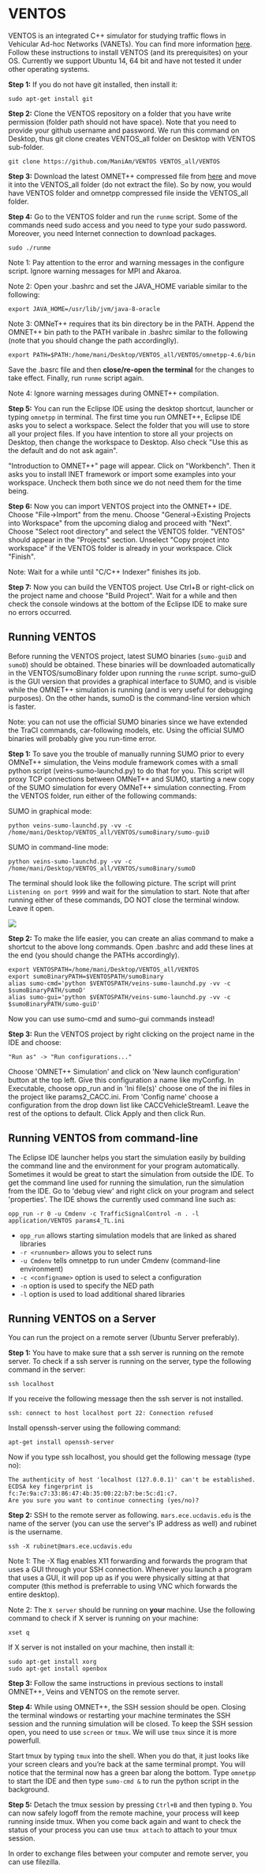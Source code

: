 VENTOS
======

VENTOS is an integrated C++ simulator for studying traffic flows in Vehicular Ad-hoc Networks (VANETs). You can find more information [here](http://rubinet.ece.ucdavis.edu/projects/ventos). Follow these instructions to install VENTOS (and its prerequisites) on your OS. Currently we support Ubuntu 14, 64 bit and have not tested it under other operating systems.

**Step 1:** If you do not have git installed, then install it: 

    sudo apt-get install git

**Step 2:** Clone the VENTOS repository on a folder that you have write permission (folder path should not have space). Note that you need to provide your github username and password. We run this command on Desktop, thus git clone creates VENTOS_all folder on Desktop with VENTOS sub-folder.

    git clone https://github.com/ManiAm/VENTOS VENTOS_all/VENTOS

**Step 3:** Download the latest OMNET++ compressed file from [here](http://www.omnetpp.org/omnetpp) and move it into the VENTOS_all folder (do not extract the file). So by now, you would have VENTOS folder and omnetpp compressed file inside the VENTOS_all folder.

**Step 4:** Go to the VENTOS folder and run the `runme` script. Some of the commands need sudo access and you need to type your sudo password. Moreover, you need Internet connection to download packages.

    sudo ./runme

Note 1: Pay attention to the error and warning messages in the configure script. Ignore warning messages for MPI and Akaroa.

Note 2: Open your .bashrc and set the JAVA_HOME variable similar to the following:

    export JAVA_HOME=/usr/lib/jvm/java-8-oracle

Note 3: OMNeT++ requires that its bin directory be in the PATH. Append the OMNET++ bin path to the PATH varibale in .bashrc similar to the following (note that you should change the path accordinglly).

    export PATH=$PATH:/home/mani/Desktop/VENTOS_all/VENTOS/omnetpp-4.6/bin

Save the .basrc file and then **close/re-open the terminal** for the changes to take effect. Finally, run `runme` script again.

Note 4: Ignore warning messages during OMNET++ compilation.

**Step 5:** You can run the Eclipse IDE using the desktop shortcut, launcher or typing `omnetpp` in terminal. The first time you run OMNET++, Eclipse IDE asks you to select a workspace. Select the folder that you will use to store all your project files. If you have intention to store all your projects on Desktop, then change the workspace to Desktop. Also check "Use this as the default and do not ask again".

"Introduction to OMNET++" page will appear. Click on "Workbench". Then it asks you to install INET framework or import some examples into your workspace. Uncheck them both since we do not need them for the time being.

**Step 6:** Now you can import VENTOS project into the OMNET++ IDE. Choose "File->Import" from the menu. Choose "General->Existing Projects into Workspace" from the upcoming dialog and proceed with "Next". Choose "Select root directory" and select the VENTOS folder. "VENTOS" should appear in the "Projects" section. Unselect "Copy project into workspace" if the VENTOS folder is already in your workspace. Click "Finish".

Note: Wait for a while until "C/C++ Indexer" finishes its job.

**Step 7:** Now you can build the VENTOS project. Use Ctrl+B or right-click on the project name and choose "Build Project". Wait for a while and then check the console windows at the bottom of the Eclipse IDE to make sure no errors occurred.


Running VENTOS
--------------

Before running the VENTOS project, latest SUMO binaries (`sumo-guiD` and `sumoD`) should be obtained. These binaries will be downloaded automatically in the VENTOS/sumoBinary folder upon running the `runme` script. sumo-guiD is the GUI version that provides a graphical interface to SUMO, and is visible while the OMNET++ simulation is running (and is very useful for debugging purposes). On the other hands, sumoD is the command-line version which is faster. 

Note: you can not use the official SUMO binaries since we have extended the TraCI commands, car-following models, etc. Using the official SUMO binaries will probably give you run-time error.

**Step 1:** To save you the trouble of manually running SUMO prior to every OMNeT++ simulation, the Veins module framework comes with a small python script (veins-sumo-launchd.py) to do that for you. This script will proxy TCP connections between OMNeT++ and SUMO, starting a new copy of the SUMO simulation for every OMNeT++ simulation connecting. From the VENTOS folder, run either of the following commands:

SUMO in graphical mode:

    python veins-sumo-launchd.py -vv -c /home/mani/Desktop/VENTOS_all/VENTOS/sumoBinary/sumo-guiD

SUMO in command-line mode:

    python veins-sumo-launchd.py -vv -c /home/mani/Desktop/VENTOS_all/VENTOS/sumoBinary/sumoD

The terminal should look like the following picture. The script will print `Listening on port 9999` and wait for the simulation to start. Note that after running either of these commands, DO NOT close the terminal window. Leave it open.

<img src="https://github.com/ManiAm/VENTOS/blob/master/launchd.png" />

**Step 2:** To make the life easier, you can create an alias command to make a shortcut to the above long commands. Open .bashrc and add these lines at the end (you should change the PATHs accordingly).

    export VENTOSPATH=/home/mani/Desktop/VENTOS_all/VENTOS
    export sumoBinaryPATH=$VENTOSPATH/sumoBinary
    alias sumo-cmd='python $VENTOSPATH/veins-sumo-launchd.py -vv -c $sumoBinaryPATH/sumoD'
    alias sumo-gui='python $VENTOSPATH/veins-sumo-launchd.py -vv -c $sumoBinaryPATH/sumo-guiD'

Now you can use sumo-cmd and sumo-gui commands instead!

**Step 3:** Run the VENTOS project by right clicking on the project name in the IDE and choose: 

    "Run as" -> "Run configurations..."

Choose 'OMNET++ Simulation' and click on 'New launch configuration' button at the top left. Give this configuration a name like myConfig. In Executable, choose opp_run and in 'Ini file(s)' choose one of the ini files in the project like params2_CACC.ini. From 'Config name' choose a configuration from the drop down list like CACCVehicleStream1. Leave the rest of the options to default. Click Apply and then click Run.


Running VENTOS from command-line
--------------------------------

The Eclipse IDE launcher helps you start the simulation easily by building the command line and the environment for your program automatically. Sometimes it would be great to start the simulation from outside the IDE. To get the command line used for running the simulation, run the simulation from the IDE. Go to 'debug view' and right click on your program and select 'properties'. The IDE shows the currently used command line such as:

    opp_run -r 0 -u Cmdenv -c TrafficSignalControl -n . -l application/VENTOS params4_TL.ini

- `opp_run` allows starting simulation models that are linked as shared libraries
- `-r <runnumber>` allows you to select runs
- `-u Cmdenv` tells omnetpp to run under Cmdenv (command-line environment)
- `-c <configname>` option is used to select a configuration
- `-n` option is used to specify the NED path
- `-l` option is used to load additional shared libraries


Running VENTOS on a Server
--------------------------

You can run the project on a remote server (Ubuntu Server preferably). 

**Step 1:** You have to make sure that a ssh server is running on the remote server. To check if a ssh server is running on the server, type the following command in the server:

    ssh localhost

If you receive the following message then the ssh server is not installed.

    ssh: connect to host localhost port 22: Connection refused

Install openssh-server using the following command:

    apt-get install openssh-server

Now if you type ssh localhost, you should get the following message (type no):

    The authenticity of host 'localhost (127.0.0.1)' can't be established.
    ECDSA key fingerprint is fc:7e:9a:c7:33:86:47:4b:35:00:22:b7:be:5c:d1:c7.
    Are you sure you want to continue connecting (yes/no)? 

**Step 2:** SSH to the remote server as following. `mars.ece.ucdavis.edu` is the name of the server (you can use the server's IP address as well) and rubinet is the username.

    ssh -X rubinet@mars.ece.ucdavis.edu

Note 1: The -X flag enables X11 forwarding and forwards the program that uses a GUI through your SSH connection. Whenever you launch a program that uses a GUI, it will pop up as if you were physically sitting at that computer (this method is preferrable to using VNC which forwards the entire desktop). 

Note 2: The `X server` should be running on **your** machine. Use the following command to check if X server is running on your machine:

    xset q

If X server is not installed on your machine, then install it:

    sudo apt-get install xorg
    sudo apt-get install openbox

**Step 3:** Follow the same instructions in previous sections to install OMNET++, Veins and VENTOS on the remote server.

**Step 4:** While using OMNET++, the SSH session should be open. Closing the terminal windows or restarting your machine terminates the SSH session and the running simulation will be closed. To keep the SSH session open, you need to use `screen` or `tmux`. We will use `tmux` since it is more powerfull. 

Start tmux by typing `tmux` into the shell. When you do that, it just looks like your screen clears and you’re back at the same terminal prompt. You will notice that the terminal now has a green bar along the bottom. Type `omnetpp` to start the IDE and then type `sumo-cmd &` to run the python script in the background.

**Step 5:** Detach the tmux session by pressing `Ctrl+B` and then typing `D`. You can now safely logoff from the remote machine, your process will keep running inside tmux. When you come back again and want to check the status of your process you can use `tmux attach` to attach to your tmux session.

In order to exchange files between your computer and remote server, you can use filezilla.

